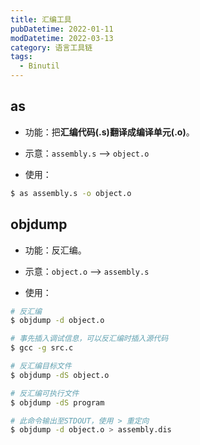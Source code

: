 ```yaml
---
title: 汇编工具
pubDatetime: 2022-01-11
modDatetime: 2022-03-13
category: 语言工具链
tags:
  - Binutil
---
```


## as

- 功能：把**汇编代码(.s)**翻译成**编译单元(.o)**。

- 示意：`assembly.s` --> `object.o`

- 使用：

```bash
$ as assembly.s -o object.o
```

## objdump

- 功能：反汇编。

- 示意：`object.o` --> `assembly.s`

- 使用：

```bash
# 反汇编
$ objdump -d object.o

# 事先插入调试信息，可以反汇编时插入源代码
$ gcc -g src.c

# 反汇编目标文件
$ objdump -dS object.o

# 反汇编可执行文件
$ objdump -dS program

# 此命令输出至STDOUT，使用 > 重定向
$ objdump -d object.o > assembly.dis
```
